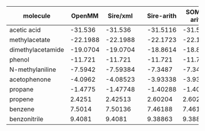 | molecule          | OpenMM   | Sire/xml |   | Sire-arith            | SOMD-arith | Sire-geom             | SOMD-geom| OpenMM   |   |
|-------------------|----------|----------|---|-----------------------|------------|-----------------------|----------|----------|---|
| acetic acid       | -31.536  | -31.536  |   | -31.5116              | -31.5116   | -31.536               | -31.536  | -31.536  |   |
| methylacetate     | -22.1988 | -22.1988 |   | -22.1723              | -22.1723   | -22.1988              | -22.1988 | -22.1988 |   |
| dimethylacetamide | -19.0704 | -19.0704 |   | -18.8614              | -18.8614   | -19.0704              | -19.0704 | -19.0704 |   |
| phenol            | -11.721  | -11.721  |   | -11.721               | -11.721    | -11.7657              | -11.7657 | -11.7657 |   |
| N-methylaniline   | -7.5942  | -7.59384 |   | -7.3487               | -7.3487    | -7.59408              | -7.59408 | -7.5942  |   |
| acetophenone      | -4.0962  | -4.08523 |   | -3.93338              | -3.93338   | -4.09277              | -4.09277 | -4.0962  |   |
| propane           | -1.4775  | -1.47748 |   | -1.40288              | -1.40288   | -1.47748              | -1.47748 | -1.4775  |   |
| propene           | 2.4251   | 2.42513  |   | 2.60204               | 2.60204    | 2.42513               | 2.42513  | 2.4251   |   |
| benzene           | 7.5014   | 7.50136  |   | 7.46188               | 7.46188    | 7.50136               | 7.50136  | 7.5014   |   |
| benzonitrile      | 9.4081   | 9.4081   |   | 9.38863               | 9.38863    | 9.4081                | 9.4081   | 9.4081   |   |
